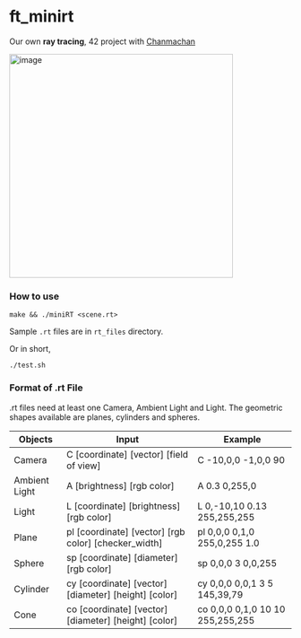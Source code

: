 # ft_minirt

Our own **ray tracing**, 42 project with [Chanmachan](https://github.com/Chanmachan)

<img width="399" alt="image" src="https://user-images.githubusercontent.com/101627898/225529552-9447cbf7-9fec-49e2-ae7f-f9b752ebb7c2.png">

### How to use

```
make && ./miniRT <scene.rt>
```

Sample ``.rt`` files are in ``rt_files`` directory.

Or in short,

```
./test.sh
```

### Format of .rt File

.rt files need at least one Camera, Ambient Light and Light. The geometric shapes available are planes, cylinders and spheres.

| **Objects**   | **Input**                                            | **Example**                      |
| ------------- | ---------------------------------------------------- | ---------------------------------|
| Camera        | C  [coordinate] [vector] [field of view]             | C  -10,0,0 -1,0,0 90             |
| Ambient Light | A  [brightness] [rgb color]                          | A  0.3 0,255,0                   |
| Light         | L  [coordinate] [brightness] [rgb color]             | L 0,-10,10 0.13 255,255,255      |
| Plane         | pl [coordinate] [vector] [rgb color] [checker_width] | pl 0,0,0 0,1,0 255,0,255 1.0     |
| Sphere        | sp [coordinate] [diameter] [rgb color]               | sp 0,0,0 3 0,0,255               |
| Cylinder      | cy [coordinate] [vector] [diameter] [height] [color] | cy 0,0,0 0,0,1 3 5 145,39,79     |
| Cone          | co [coordinate] [vector] [diameter] [height] [color] | co 0,0,0 0,1,0 10 10 255,255,255 |
